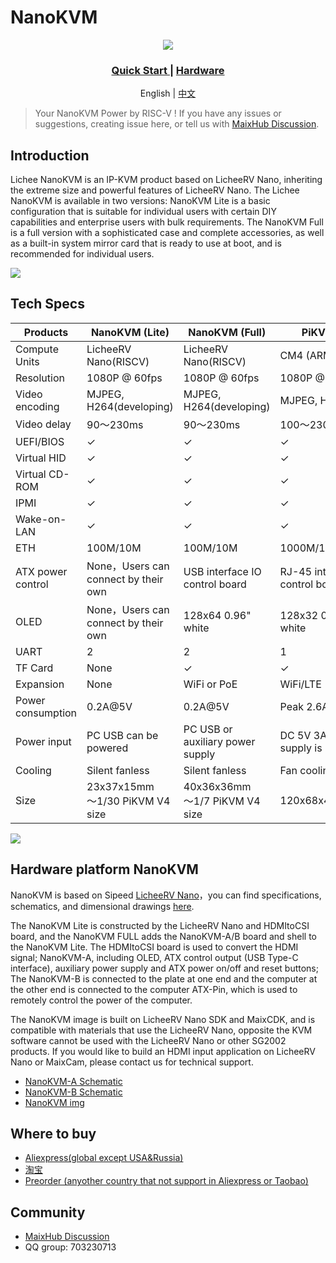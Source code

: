 NanoKVM
======

<div align="center">

![](https://wiki.sipeed.com/hardware/zh/kvm/assets/NanoKVM/1_intro/NanoKVM_3.jpg)

<h3>
    <a href="https://wiki.sipeed.com/hardware/zh/lichee/RV_Nano/1_intro.html"> Quick Start </a> |
    <a href="https://cn.dl.sipeed.com/shareURL/KVM/nanoKVM"> Hardware </a>
</h3>

English | [中文](./README_ZH.md)

</div>

> Your NanoKVM Power by RISC-V !
> If you have any issues or suggestions, creating issue here, or tell us with [MaixHub Discussion](https://maixhub.com/discussion/nanokvm).


## Introduction

Lichee NanoKVM is an IP-KVM product based on LicheeRV Nano, inheriting the extreme size and powerful features of LicheeRV Nano.
The Lichee NanoKVM is available in two versions:
NanoKVM Lite is a basic configuration that is suitable for individual users with certain DIY capabilities and enterprise users with bulk requirements.
The NanoKVM Full is a full version with a sophisticated case and complete accessories, as well as a built-in system mirror card that is ready to use at boot, and is recommended for individual users.

![](https://wiki.sipeed.com/hardware/zh/kvm/assets/NanoKVM/1_intro/NanoKVM_1.jpg)

## Tech Specs

| Products | NanoKVM (Lite) | NanoKVM (Full) | PiKVM V4 |
| --- | --- | --- | --- |
| Compute Units   | LicheeRV Nano(RISCV) | LicheeRV Nano(RISCV) | CM4 (ARM) |
| Resolution       | 1080P @ 60fps | 1080P @ 60fps | 1080P @ 60fps |
| Video encoding  | MJPEG, H264(developing) | MJPEG, H264(developing) | MJPEG, H264 |
| Video delay     | 90～230ms | 90～230ms | 100～230ms |
| UEFI/BIOS               | ✓ | ✓ | ✓ |
| Virtual HID | ✓ | ✓ | ✓ |
| Virtual CD-ROM | ✓ | ✓ | ✓ |
| IPMI      | ✓ | ✓ | ✓ |
| Wake-on-LAN | ✓ | ✓ | ✓ |
| ETH | 100M/10M | 100M/10M | 1000M/100M/10M |
| ATX power control | None，Users can connect by their own | USB interface IO control board | RJ-45 interface IO control board |
| OLED | None，Users can connect by their own | 128x64 0.96" white | 128x32 0.91" white |
| UART | 2 | 2 | 1 |
| TF Card | None | ✓ | ✓ |
| Expansion | None | WiFi or PoE | WiFi/LTE |
| Power consumption | 0.2A@5V | 0.2A@5V | Peak 2.6A@5V |
| Power input | PC USB can be powered | PC USB or auxiliary power supply | DC 5V 3A power supply is required |
| Cooling | Silent fanless | Silent fanless | Fan cooling |
| Size | 23x37x15mm <br> ～1/30 PiKVM V4 size | 40x36x36mm <br/> ～1/7 PiKVM V4 size | 120x68x44mm |

![](https://wiki.sipeed.com/hardware/zh/kvm/assets/NanoKVM/1_intro/NanoKVM_2.jpg)

## Hardware platform NanoKVM

NanoKVM is based on Sipeed [LicheeRV Nano](https://wiki.sipeed.com/hardware/zh/lichee/RV_Nano/1_intro.html)，you can find specifications, schematics, and dimensional drawings [here](http://cn.dl.sipeed.com/shareURL/LICHEE/LicheeRV_Nano).

The NanoKVM Lite is constructed by the LicheeRV Nano and HDMItoCSI board, and the NanoKVM FULL adds the NanoKVM-A/B board and shell to the NanoKVM Lite. The HDMItoCSI board is used to convert the HDMI signal; NanoKVM-A, including OLED, ATX control output (USB Type-C interface), auxiliary power supply and ATX power on/off and reset buttons; The NanoKVM-B is connected to the plate at one end and the computer at the other end is connected to the computer ATX-Pin, which is used to remotely control the power of the computer.

The NanoKVM image is built on LicheeRV Nano SDK and MaixCDK, and is compatible with materials that use the LicheeRV Nano, opposite the KVM software cannot be used with the LicheeRV Nano or other SG2002 products. If you would like to build an HDMI input application on LicheeRV Nano or MaixCam, please contact us for technical support.

+ [NanoKVM-A Schematic](https://cn.dl.sipeed.com/fileList/KVM/nanoKVM/HDK/02_Schematic/SCH_RV_Nano_KVM_A_30111.pdf)
+ [NanoKVM-B Schematic](https://cn.dl.sipeed.com/fileList/KVM/nanoKVM/HDK/02_Schematic/SCH_HDMI_MIPI_31011.pdf)
+ [NanoKVM img](https://github.com/sipeed/NanoKVM/releases/tag/NanoKVM)

## Where to buy

* [Aliexpress(global except USA&Russia)](https://www.aliexpress.com/item/1005007369816019.html)
* [淘宝](https://item.taobao.com/item.htm?id=811206560480)
* [Preorder (anyother country that not support in Aliexpress or Taobao)](https://sipeed.com/nanokvm)


## Community

* [MaixHub Discussion](https://maixhub.com/discussion/nanokvm)
* QQ group: 703230713



